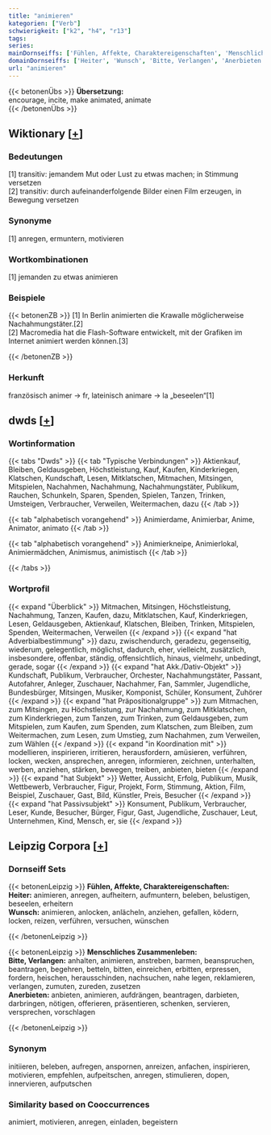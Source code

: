 ```yaml
---
title: "animieren"
kategorien: ["Verb"]
schwierigkeit: ["k2", "h4", "r13"]
tags:
series:
mainDornseiffs: ['Fühlen, Affekte, Charaktereigenschaften', 'Menschliches Zusammenleben']
domainDornseiffs: ['Heiter', 'Wunsch', 'Bitte, Verlangen', 'Anerbieten']
url: "animieren"
---
```


{{< betonenÜbs >}}
**Übersetzung:**  
encourage, incite, make animated, animate  
{{< /betonenÜbs >}}

## Wiktionary [[+](https://de.wiktionary.org/wiki/animieren)]

### Bedeutungen
[1] transitiv: jemandem Mut oder Lust zu etwas machen; in Stimmung versetzen  
[2] transitiv: durch aufeinanderfolgende Bilder einen Film erzeugen, in Bewegung versetzen  

### Synonyme
[1] anregen, ermuntern, motivieren  

### Wortkombinationen
[1] jemanden zu etwas animieren  

### Beispiele
{{< betonenZB >}}
[1] In Berlin animierten die Krawalle möglicherweise Nachahmungstäter.[2]  
[2] Macromedia hat die Flash-Software entwickelt, mit der Grafiken im Internet animiert werden können.[3]  

{{< /betonenZB >}}
### Herkunft
französisch animer → fr, lateinisch animare → la „beseelen“[1]  



## dwds [[+](https://www.dwds.de/wb/animieren)]

### Wortinformation
{{< tabs "Dwds" >}}
{{< tab "Typische Verbindungen" >}}
Aktienkauf, Bleiben, Geldausgeben, Höchstleistung, Kauf, Kaufen, Kinderkriegen, Klatschen, Kundschaft, Lesen, Mitklatschen, Mitmachen, Mitsingen, Mitspielen, Nachahmen, Nachahmung, Nachahmungstäter, Publikum, Rauchen, Schunkeln, Sparen, Spenden, Spielen, Tanzen, Trinken, Umsteigen, Verbraucher, Verweilen, Weitermachen, dazu
{{< /tab >}}

{{< tab "alphabetisch vorangehend" >}}
Animierdame, Animierbar, Anime, Animator, animato
{{< /tab >}}

{{< tab "alphabetisch vorangehend" >}}
Animierkneipe, Animierlokal, Animiermädchen, Animismus, animistisch
{{< /tab >}}

{{< /tabs >}}

### Wortprofil
{{< expand "Überblick" >}} Mitmachen, Mitsingen, Höchstleistung, Nachahmung, Tanzen, Kaufen, dazu, Mitklatschen, Kauf, Kinderkriegen, Lesen, Geldausgeben, Aktienkauf, Klatschen, Bleiben, Trinken, Mitspielen, Spenden, Weitermachen, Verweilen {{< /expand >}}
{{< expand "hat Adverbialbestimmung" >}} dazu, zwischendurch, geradezu, gegenseitig, wiederum, gelegentlich, möglichst, dadurch, eher, vielleicht, zusätzlich, insbesondere, offenbar, ständig, offensichtlich, hinaus, vielmehr, unbedingt, gerade, sogar {{< /expand >}}
{{< expand "hat Akk./Dativ-Objekt" >}} Kundschaft, Publikum, Verbraucher, Orchester, Nachahmungstäter, Passant, Autofahrer, Anleger, Zuschauer, Nachahmer, Fan, Sammler, Jugendliche, Bundesbürger, Mitsingen, Musiker, Komponist, Schüler, Konsument, Zuhörer {{< /expand >}}
{{< expand "hat Präpositionalgruppe" >}} zum Mitmachen, zum Mitsingen, zu Höchstleistung, zur Nachahmung, zum Mitklatschen, zum Kinderkriegen, zum Tanzen, zum Trinken, zum Geldausgeben, zum Mitspielen, zum Kaufen, zum Spenden, zum Klatschen, zum Bleiben, zum Weitermachen, zum Lesen, zum Umstieg, zum Nachahmen, zum Verweilen, zum Wählen {{< /expand >}}
{{< expand "in Koordination mit" >}} modellieren, inspirieren, irritieren, herausfordern, amüsieren, verführen, locken, wecken, ansprechen, anregen, informieren, zeichnen, unterhalten, werben, anziehen, stärken, bewegen, treiben, anbieten, bieten {{< /expand >}}
{{< expand "hat Subjekt" >}} Wetter, Aussicht, Erfolg, Publikum, Musik, Wettbewerb, Verbraucher, Figur, Projekt, Form, Stimmung, Aktion, Film, Beispiel, Zuschauer, Gast, Bild, Künstler, Preis, Besucher {{< /expand >}}
{{< expand "hat Passivsubjekt" >}} Konsument, Publikum, Verbraucher, Leser, Kunde, Besucher, Bürger, Figur, Gast, Jugendliche, Zuschauer, Leut, Unternehmen, Kind, Mensch, er, sie {{< /expand >}}

## Leipzig Corpora [[+](https://corpora.uni-leipzig.de/en/res?word=animieren&corpusId=deu_newscrawl-public_2018)]

### Dornseiff Sets
{{< betonenLeipzig >}}
**Fühlen, Affekte, Charaktereigenschaften:**  
**Heiter:** animieren, anregen, aufheitern, aufmuntern, beleben, belustigen, beseelen, erheitern  
**Wunsch:** animieren, anlocken, anlächeln, anziehen, gefallen, ködern, locken, reizen, verführen, versuchen, wünschen  

{{< /betonenLeipzig >}}


{{< betonenLeipzig >}}
**Menschliches Zusammenleben:**  
**Bitte, Verlangen:** anhalten, animieren, anstreben, barmen, beanspruchen, beantragen, begehren, betteln, bitten, einreichen, erbitten, erpressen, fordern, heischen, herausschinden, nachsuchen, nahe legen, reklamieren, verlangen, zumuten, zureden, zusetzen  
**Anerbieten:** anbieten, animieren, aufdrängen, beantragen, darbieten, darbringen, nötigen, offerieren, präsentieren, schenken, servieren, versprechen, vorschlagen  

{{< /betonenLeipzig >}}

### Synonym
initiieren, beleben, aufregen, anspornen, anreizen, anfachen, inspirieren, motivieren, empfehlen, aufpeitschen, anregen, stimulieren, dopen, innervieren, aufputschen


### Similarity based on Cooccurrences
animiert, motivieren, anregen, einladen, begeistern


